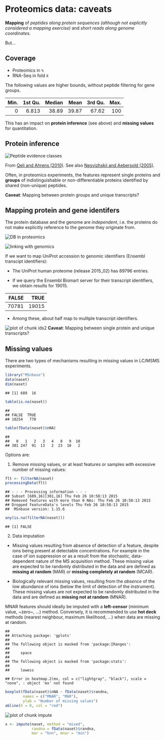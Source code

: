 # Proteomics data: caveats



**Mapping** of *peptides along protein sequences (although not
  explicitly considered a mapping exercise)* and *short reads along
  genome coordinates*.

But...

## Coverage

- Proteomics in `%`
- RNA-Seq in fold `X`

The following values are higher bounds, without peptide filtering for
gene groups.


| Min.| 1st Qu.| Median|  Mean| 3rd Qu.| Max.|
|----:|-------:|------:|-----:|-------:|----:|
|    0|   6.813|  38.89| 39.87|   67.62|  100|

This has an impact on **protein inference** (see above) and **missing
values** for quantitation.

## Protein inference

<!-- ![Basic peptide grouping](./figure/F5.large.jpg) -->


![Peptide evidence classes](./figure/nbt0710-647-F2.gif)

From [Qeli and Ahrens (2010)](http://www.ncbi.nlm.nih.gov/pubmed/20622826).
See also [Nesvizhskii and Aebersold (2005)](http://www.ncbi.nlm.nih.gov/pubmed/16009968).

Often, in proteomics experiments, the features represent single
proteins and **groups** of indistinguishable or non-differentiable
proteins identified by shared (non-unique) peptides.

**Caveat**: Mapping between protein groups and unique transcripts?

## Mapping protein and gene identifers

The protein database and the genome are _independent_, i.e. the
proteins do not make explicitly reference to the genome they originate
from.

![DB in proteomics](./figure/indep-prot-db.png)

![linking with genomics](./figure/gen-prot-db.png)

If we want to map UniProt accession to genomic identifiers (Ensembl
transcipt identifiers):




- The UniProt human proteome (release 2015_02) has 89796 entries.

- If we query the Ensembl Biomart server for their transcript
  identifiers, we obtain results for 19015.



| FALSE|  TRUE|
|-----:|-----:|
| 70781| 19015|

- Among these, about half map to mulitple transcript identifiers.

![plot of chunk ids2](figure/ids2-1.png) 
**Caveat**: Mapping between single protein and unique transcripts?

## Missing values

There are two types of mechanisms resulting in missing values in
LC/MSMS experiments.


```r
library("MSnbase")
data(naset)
dim(naset)
```

```
## [1] 689  16
```

```r
table(is.na(naset))
```

```
## 
## FALSE  TRUE 
## 10254   770
```

```r
table(fData(naset)$nNA)
```

```
## 
##   0   1   2   3   4   8   9  10 
## 301 247  91  13   2  23  10   2
```

Options are:

1. Remove missing values, or at least features or samples with
   excessive number of missing values:


```r
flt <- filterNA(naset)
processingData(flt)
```

```
## - - - Processing information - - -
## Subset [689,16][301,16] Thu Feb 26 10:58:13 2015 
## Removed features with more than 0 NAs: Thu Feb 26 10:58:13 2015 
## Dropped featureData's levels Thu Feb 26 10:58:13 2015 
##  MSnbase version: 1.15.6
```

```r
any(is.na(filterNA(naset)))
```

```
## [1] FALSE
```

2. Data imputation

- Missing values resulting from absence of detection of a feature,
  despite ions being present at detectable concentrations.  For
  example in the case of ion suppression or as a result from the
  stochastic, data-dependent nature of the MS acquisition
  method. These missing value are expected to be randomly distributed
  in the data and are defined as **missing at random** (MAR) or
  **missing completely at random** (MCAR).

- Biologically relevant missing values, resulting from the *absence*
  of the low abundance of ions (below the limit of detection of the
  instrument). These missing values are not expected to be randomly
  distributed in the data and are defined as **missing not at random**
  (MNAR).

MNAR features should ideally be imputed with a **left-censor**
(minimum value, ~zero~, ...)  method. Conversely, it is recommended to
use **hot deck** methods (nearest neighbour, maximum likelihood, ...)
when data are missing at random.


```
## 
## Attaching package: 'gplots'
## 
## The following object is masked from 'package:IRanges':
## 
##     space
## 
## The following object is masked from 'package:stats':
## 
##     lowess
```

```
## Error in heatmap.2(mx, col = c("lightgray", "black"), scale = "none", : object 'mx' not found
```



```r
boxplot(fData(naset)$nNA ~ fData(naset)$randna,
        names = c("MNAR", "MAR"),
        ylab = "Number of missing values")
abline(h = 8, col = "red")
```

![plot of chunk impute](figure/impute-1.png) 

```r
x <- impute(naset, method = "mixed",
            randna = fData(naset)$randna,
            mar = "knn", mnar = "min")
```

